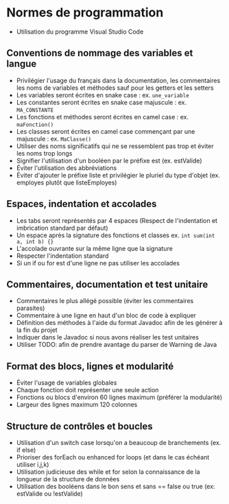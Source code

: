 # Normes de programmation
* Utilisation du programme Visual Studio Code

## Conventions de nommage des variables et langue
* Privilégier l'usage du français dans la documentation, les commentaires les noms de variables et méthodes sauf
pour les getters et les setters
* Les variables seront écrites en snake case : ex. `une_variable`
* Les constantes seront écrites en snake case majuscule : ex. `MA_CONSTANTE`
* Les fonctions et méthodes seront écrites en camel case : ex. `maFonction()`
* Les classes seront écrites en camel case commençant par une  majuscule : ex. `MaClasse()`
* Utiliser des noms significatifs qui ne se ressemblent pas trop et éviter les noms trop longs
* Signifier l'utilisation d'un booléen par le préfixe est (ex. estValide)
* Éviter l'utilisation des abbréviations
* Éviter d'ajouter le préfixe liste et privilégier le pluriel du type d'objet (ex. employes plutôt que listeEmployes)

## Espaces, indentation et accolades
* Les tabs seront représentés par 4 espaces (Respect de l'indentation et imbrication standard par défaut)
* Un espace après la signature des fonctions et classes ex. `int sum(int a, int b) {}`
* L'accolade ouvrante sur la même ligne que la signature
* Respecter l'indentation standard
* Si un if ou for est d'une ligne ne pas utiliser les accolades

## Commentaires, documentation et test unitaire
* Commentaires le plus allégé possible (éviter les commentaires parasites)
* Commentaire à une ligne en haut d'un bloc de code à expliquer
* Définition des méthodes à l'aide du format Javadoc afin de les générer à la fin du projet
* Indiquer dans le Javadoc si nous avons réaliser les test unitaires
* Utiliser TODO: afin de prendre avantage du parser de Warning de Java

## Format des blocs, lignes et modularité
* Éviter l'usage de variables globales
* Chaque fonction doit représenter une seule action
* Fonctions ou blocs d'environ 60 lignes maximum (préférer la modularité)
* Largeur des lignes maximum 120 colonnes                                                

## Structure de contrôles et boucles
* Utilisation d'un switch case lorsqu'on a beaucoup de branchements (ex. if else)
* Prioriser des forEach ou enhanced for loops (et dans le cas échéant utiliser i,j,k)
* Utilisation judicieuse des while et for selon la connaissance de la longueur de la structure de données
* Utilisation des booléens dans le bon sens et sans == false ou true (ex: estValide ou !estValide)